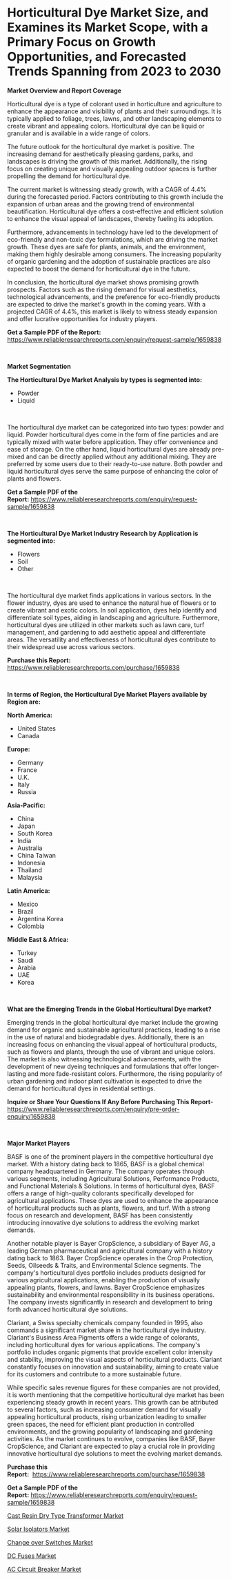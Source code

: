 <p><h1>Horticultural Dye Market Size, and Examines its Market Scope, with a Primary Focus on Growth Opportunities, and Forecasted Trends Spanning from 2023 to 2030</h1></p><p><strong>Market Overview and Report Coverage</strong></p>
<p><p>Horticultural dye is a type of colorant used in horticulture and agriculture to enhance the appearance and visibility of plants and their surroundings. It is typically applied to foliage, trees, lawns, and other landscaping elements to create vibrant and appealing colors. Horticultural dye can be liquid or granular and is available in a wide range of colors.</p><p>The future outlook for the horticultural dye market is positive. The increasing demand for aesthetically pleasing gardens, parks, and landscapes is driving the growth of this market. Additionally, the rising focus on creating unique and visually appealing outdoor spaces is further propelling the demand for horticultural dye.</p><p>The current market is witnessing steady growth, with a CAGR of 4.4% during the forecasted period. Factors contributing to this growth include the expansion of urban areas and the growing trend of environmental beautification. Horticultural dye offers a cost-effective and efficient solution to enhance the visual appeal of landscapes, thereby fueling its adoption.</p><p>Furthermore, advancements in technology have led to the development of eco-friendly and non-toxic dye formulations, which are driving the market growth. These dyes are safe for plants, animals, and the environment, making them highly desirable among consumers. The increasing popularity of organic gardening and the adoption of sustainable practices are also expected to boost the demand for horticultural dye in the future.</p><p>In conclusion, the horticultural dye market shows promising growth prospects. Factors such as the rising demand for visual aesthetics, technological advancements, and the preference for eco-friendly products are expected to drive the market's growth in the coming years. With a projected CAGR of 4.4%, this market is likely to witness steady expansion and offer lucrative opportunities for industry players.</p></p>
<p><strong>Get a Sample PDF of the Report:</strong> <a href="https://www.reliableresearchreports.com/enquiry/request-sample/1659838">https://www.reliableresearchreports.com/enquiry/request-sample/1659838</a></p>
<p>&nbsp;</p>
<p><strong>Market Segmentation</strong></p>
<p><strong>The Horticultural Dye Market Analysis by types is segmented into:</strong></p>
<p><ul><li>Powder</li><li>Liquid</li></ul></p>
<p>&nbsp;</p>
<p><p>The horticultural dye market can be categorized into two types: powder and liquid. Powder horticultural dyes come in the form of fine particles and are typically mixed with water before application. They offer convenience and ease of storage. On the other hand, liquid horticultural dyes are already pre-mixed and can be directly applied without any additional mixing. They are preferred by some users due to their ready-to-use nature. Both powder and liquid horticultural dyes serve the same purpose of enhancing the color of plants and flowers.</p></p>
<p><strong>Get a Sample PDF of the Report:</strong>&nbsp;<a href="https://www.reliableresearchreports.com/enquiry/request-sample/1659838">https://www.reliableresearchreports.com/enquiry/request-sample/1659838</a></p>
<p>&nbsp;</p>
<p><strong>The Horticultural Dye Market Industry Research by Application is segmented into:</strong></p>
<p><ul><li>Flowers</li><li>Soil</li><li>Other</li></ul></p>
<p>&nbsp;</p>
<p><p>The horticultural dye market finds applications in various sectors. In the flower industry, dyes are used to enhance the natural hue of flowers or to create vibrant and exotic colors. In soil application, dyes help identify and differentiate soil types, aiding in landscaping and agriculture. Furthermore, horticultural dyes are utilized in other markets such as lawn care, turf management, and gardening to add aesthetic appeal and differentiate areas. The versatility and effectiveness of horticultural dyes contribute to their widespread use across various sectors.</p></p>
<p><strong>Purchase this Report:</strong>&nbsp; <a href="https://www.reliableresearchreports.com/purchase/1659838">https://www.reliableresearchreports.com/purchase/1659838</a></p>
<p>&nbsp;</p>
<p><strong>In terms of Region, the Horticultural Dye Market Players available by Region are:</strong></p>
<p>
    <p> <strong> North America: </strong>
        <ul>
            <li>United States</li>
            <li>Canada</li>
        </ul>
        </p> 
    <p> <strong> Europe: </strong>
        <ul>
            <li>Germany</li>
            <li>France</li>
            <li>U.K.</li>
            <li>Italy</li>
            <li>Russia</li>
        </ul>
        </p> 
    <p> <strong> Asia-Pacific: </strong>
        <ul>
            <li>China</li>
            <li>Japan</li>
            <li>South Korea</li>
            <li>India</li>
            <li>Australia</li>
            <li>China Taiwan</li>
            <li>Indonesia</li>
            <li>Thailand</li>
            <li>Malaysia</li>
        </ul>
        </p> 
    <p> <strong> Latin America: </strong>
        <ul>
            <li>Mexico</li>
            <li>Brazil</li>
            <li>Argentina Korea</li>
            <li>Colombia</li>
        </ul>
        </p> 
    <p> <strong> Middle East & Africa: </strong>
        <ul>
            <li>Turkey</li>
            <li>Saudi</li>
            <li>Arabia</li>
            <li>UAE</li>
            <li>Korea</li>
        </ul>
    </p>
    </p>
<p>&nbsp;</p>
<p><strong>What are the Emerging Trends in the Global Horticultural Dye market?</strong></p>
<p><p>Emerging trends in the global horticultural dye market include the growing demand for organic and sustainable agricultural practices, leading to a rise in the use of natural and biodegradable dyes. Additionally, there is an increasing focus on enhancing the visual appeal of horticultural products, such as flowers and plants, through the use of vibrant and unique colors. The market is also witnessing technological advancements, with the development of new dyeing techniques and formulations that offer longer-lasting and more fade-resistant colors. Furthermore, the rising popularity of urban gardening and indoor plant cultivation is expected to drive the demand for horticultural dyes in residential settings.</p></p>
<p><strong>Inquire or Share Your Questions If Any Before Purchasing This Report</strong>- <a href="https://www.reliableresearchreports.com/enquiry/pre-order-enquiry/1659838">https://www.reliableresearchreports.com/enquiry/pre-order-enquiry/1659838</a></p>
<p>&nbsp;</p>
<p><strong>Major Market Players</strong></p>
<p><p>BASF is one of the prominent players in the competitive horticultural dye market. With a history dating back to 1865, BASF is a global chemical company headquartered in Germany. The company operates through various segments, including Agricultural Solutions, Performance Products, and Functional Materials & Solutions. In terms of horticultural dyes, BASF offers a range of high-quality colorants specifically developed for agricultural applications. These dyes are used to enhance the appearance of horticultural products such as plants, flowers, and turf. With a strong focus on research and development, BASF has been consistently introducing innovative dye solutions to address the evolving market demands. </p><p>Another notable player is Bayer CropScience, a subsidiary of Bayer AG, a leading German pharmaceutical and agricultural company with a history dating back to 1863. Bayer CropScience operates in the Crop Protection, Seeds, Oilseeds & Traits, and Environmental Science segments. The company's horticultural dyes portfolio includes products designed for various agricultural applications, enabling the production of visually appealing plants, flowers, and lawns. Bayer CropScience emphasizes sustainability and environmental responsibility in its business operations. The company invests significantly in research and development to bring forth advanced horticultural dye solutions.</p><p>Clariant, a Swiss specialty chemicals company founded in 1995, also commands a significant market share in the horticultural dye industry. Clariant's Business Area Pigments offers a wide range of colorants, including horticultural dyes for various applications. The company's portfolio includes organic pigments that provide excellent color intensity and stability, improving the visual aspects of horticultural products. Clariant constantly focuses on innovation and sustainability, aiming to create value for its customers and contribute to a more sustainable future.</p><p>While specific sales revenue figures for these companies are not provided, it is worth mentioning that the competitive horticultural dye market has been experiencing steady growth in recent years. This growth can be attributed to several factors, such as increasing consumer demand for visually appealing horticultural products, rising urbanization leading to smaller green spaces, the need for efficient plant production in controlled environments, and the growing popularity of landscaping and gardening activities. As the market continues to evolve, companies like BASF, Bayer CropScience, and Clariant are expected to play a crucial role in providing innovative horticultural dye solutions to meet the evolving market demands.</p></p>
<p><strong>Purchase this Report:</strong>&nbsp;&nbsp;<a href="https://www.reliableresearchreports.com/purchase/1659838">https://www.reliableresearchreports.com/purchase/1659838</a></p>
<p></p>
<p><strong>Get a Sample PDF of the Report:</strong>&nbsp;<a href="https://www.reliableresearchreports.com/enquiry/request-sample/1659838">https://www.reliableresearchreports.com/enquiry/request-sample/1659838</a></p>
<p><p><a href="https://medium.com/@adellalesch/cast-resin-dry-type-transformer-market-trends-forecast-and-competitive-analysis-to-2030-6f0b45390033">Cast Resin Dry Type Transformer Market</a></p><p><a href="https://medium.com/@robbleannon/solar-isolators-market-research-report-its-history-and-forecast-2023-to-2030-7ffbdd341b6c">Solar Isolators Market</a></p><p><a href="https://medium.com/@lilakautzer2023/change-over-switches-market-trends-and-market-analysis-forecasted-for-period-2023-2030-4962db15ff00">Change over Switches Market</a></p><p><a href="https://medium.com/@keenanmarks2023/dc-fuses-market-size-market-outlook-and-market-forecast-2023-to-2030-a10c5c2561ed">DC Fuses Market</a></p><p><a href="https://medium.com/@chasegibson1901/ac-circuit-breaker-market-size-reveals-the-best-marketing-channels-in-global-industry-56723b12757e">AC Circuit Breaker Market</a></p></p>